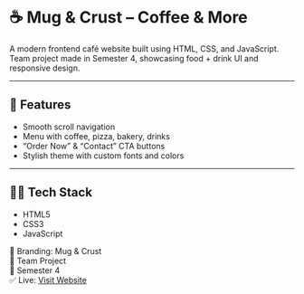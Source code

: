 # ☕ Mug & Crust – Coffee & More

A modern frontend café website built using HTML, CSS, and JavaScript. Team project made in Semester 4, showcasing food + drink UI and responsive design.

---

## 🔑 Features

- Smooth scroll navigation
- Menu with coffee, pizza, bakery, drinks
- “Order Now” & “Contact” CTA buttons
- Stylish theme with custom fonts and colors

---

## 👨‍💻 Tech Stack

- HTML5  
- CSS3  
- JavaScript

🎨 Branding: Mug & Crust  
👥 Team Project  
📅 Semester 4  
✅ Live: [Visit Website](https://AKF-Code-Zone.github.io/mug-and-crust/)
